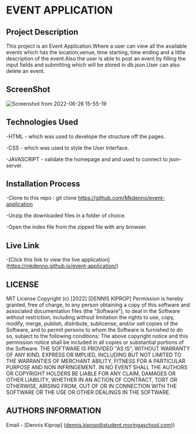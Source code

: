 # EVENT APPLICATION
## Project Description
This project is an Event Application.Where a user can view all the available events which has the location,venue, time starting, time ending and a little description of the event.Also the user is able to post an event by filling the input fields and submitting which will be stored in db.json.User can also delete an event.

## ScreenShot
![Screenshot from 2022-06-26 15-55-19](https://user-images.githubusercontent.com/104482846/175815206-c023dcd5-a7ff-4597-9d94-022407b87b4b.png)
## Technologies Used

-HTML - which was used to develope the structure off the pages.

-CSS - which was used to style the User Interface.

-JAVASCRIPT - validate the homepage and and used to connect to json-server.

## Installation Process
-Clone to this repo : git clone https://github.com/Mkdenno/event-application

-Unzip the downloaded files in a folder of choice.

-Open the index file from the zipped file with any browser.

## Live Link

-[Click this link to view the live application]  (https://mkdenno.github.io/event-application/)

## LICENSE

MIT License
Copyright (c) [2022] [DENNIS KIPROP]
Permission is hereby granted, free of charge, to any person obtaining a copy of this software and associated documentation files (the "Software"), to deal in the Software without restriction, including without limitation the rights to use, copy, modify, merge, publish, distribute, sublicense, and/or sell copies of the Software, and to permit persons to whom the Software is furnished to do so, subject to the following conditions:
The above copyright notice and this permission notice shall be included in all copies or substantial portions of the Software.
THE SOFTWARE IS PROVIDED "AS IS", WITHOUT WARRANTY OF ANY KIND, EXPRESS OR IMPLIED, INCLUDING BUT NOT LIMITED TO THE WARRANTIES OF MERCHANT ABILITY, FITNESS FOR A PARTICULAR PURPOSE AND NON INFRINGEMENT. IN NO EVENT SHALL THE AUTHORS OR COPYRIGHT HOLDERS BE LIABLE FOR ANY CLAIM, DAMAGES OR OTHER LIABILITY, WHETHER IN AN ACTION OF CONTRACT, TORT OR OTHERWISE, ARISING FROM, OUT OF OR IN CONNECTION WITH THE SOFTWARE OR THE USE OR OTHER DEALINGS IN THE SOFTWARE.

## AUTHORS INFORMATION

Email - [Dennis Kiprop] (dennis.kiprop@student.moringaschool.com))
